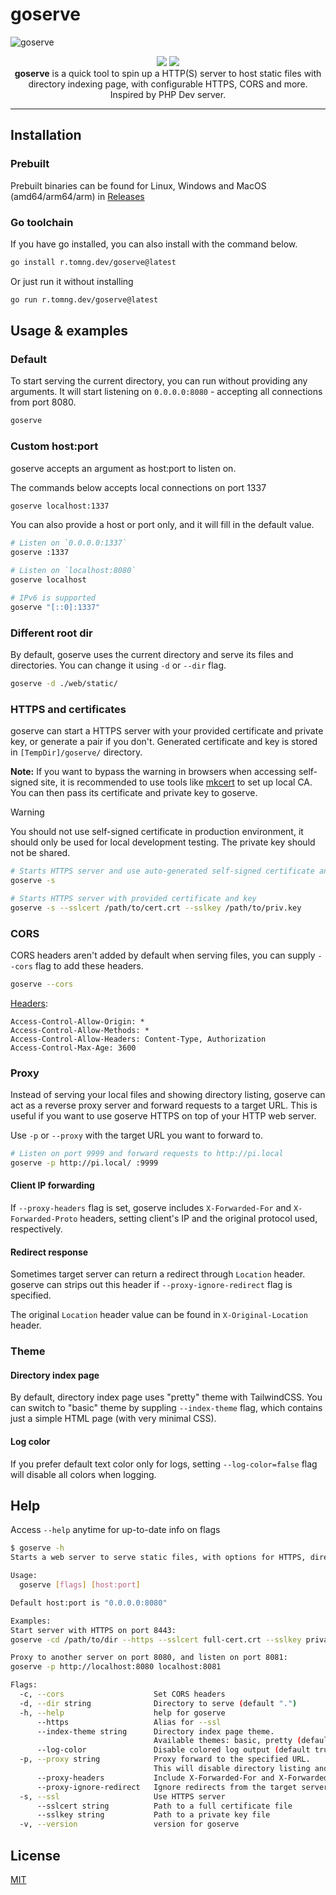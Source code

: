# goserve

![goserve](https://github.com/ducng99/goserve/assets/49080794/8973ff0c-1b73-4d0d-8d47-792594ca8005)

<!-- I need a gopher here :( -->
<p align="center">
  <a href="https://github.com/ducng99/goserve/actions/workflows/build.yml">
    <img src="https://github.com/ducng99/goserve/actions/workflows/build.yml/badge.svg"/></a>
  <a href="https://github.com/ducng99/goserve/actions/workflows/test.yml">
    <img src="https://github.com/ducng99/goserve/actions/workflows/test.yml/badge.svg"/>
  </a>
  <br>
  <strong>goserve</strong> is a quick tool to spin up a HTTP(S) server to host static files with directory indexing page, with configurable HTTPS, CORS and more.<br>Inspired by PHP Dev server.
</p>

---

## Installation

### Prebuilt
Prebuilt binaries can be found for Linux, Windows and MacOS (amd64/arm64/arm) in [Releases](https://github.com/ducng99/goserve/releases/latest)

### Go toolchain
If you have go installed, you can also install with the command below.

```bash
go install r.tomng.dev/goserve@latest
```

Or just run it without installing

```bash
go run r.tomng.dev/goserve@latest
```

## Usage & examples

### Default
To start serving the current directory, you can run without providing any arguments.
It will start listening on `0.0.0.0:8080` - accepting all connections from port 8080.

```bash
goserve
```

### Custom host:port
goserve accepts an argument as host:port to listen on.

The commands below accepts local connections on port 1337

```bash
goserve localhost:1337
```

You can also provide a host or port only, and it will fill in the default value.

```bash
# Listen on `0.0.0.0:1337`
goserve :1337
```

```bash
# Listen on `localhost:8080`
goserve localhost
```

```bash
# IPv6 is supported
goserve "[::0]:1337"
```

### Different root dir

By default, goserve uses the current directory and serve its files and directories. You can change it using `-d` or `--dir` flag.

```bash
goserve -d ./web/static/
```

### HTTPS and certificates
goserve can start a HTTPS server with your provided certificate and private key, or generate a pair if you don't.
Generated certificate and key is stored in `[TempDir]/goserve/` directory.

**Note:** If you want to bypass the warning in browsers when accessing self-signed site, it is recommended to use tools like [mkcert](https://github.com/FiloSottile/mkcert) to set up local CA.
You can then pass its certificate and private key to goserve.

> [!WARNING]
> You should not use self-signed certificate in production environment, it should only be used for local development testing.
> The private key should not be shared.

```bash
# Starts HTTPS server and use auto-generated self-signed certificate and key
goserve -s
```

```bash
# Starts HTTPS server with provided certificate and key
goserve -s --sslcert /path/to/cert.crt --sslkey /path/to/priv.key
```

### CORS

CORS headers aren't added by default when serving files, you can supply `--cors` flag to add these headers.

```bash
goserve --cors
```

[Headers](./internal/server/middlewares/cors.go):
```
Access-Control-Allow-Origin: *
Access-Control-Allow-Methods: *
Access-Control-Allow-Headers: Content-Type, Authorization
Access-Control-Max-Age: 3600
```

### Proxy

Instead of serving your local files and showing directory listing, goserve can act as a reverse proxy server and forward requests to a target URL.
This is useful if you want to use goserve HTTPS on top of your HTTP web server.

Use `-p` or `--proxy` with the target URL you want to forward to.

```bash
# Listen on port 9999 and forward requests to http://pi.local
goserve -p http://pi.local/ :9999
```

#### Client IP forwarding
If `--proxy-headers` flag is set, goserve includes `X-Forwarded-For` and `X-Forwarded-Proto` headers, setting client's IP and the original protocol used, respectively.

#### Redirect response
Sometimes target server can return a redirect through `Location` header.
goserve can strips out this header if `--proxy-ignore-redirect` flag is specified.

The original `Location` header value can be found in `X-Original-Location` header.

### Theme

#### Directory index page
By default, directory index page uses "pretty" theme with TailwindCSS. You can switch to "basic" theme by suppling `--index-theme` flag, which contains just a simple HTML page (with very minimal CSS).

#### Log color
If you prefer default text color only for logs, setting `--log-color=false` flag will disable all colors when logging.

## Help

Access `--help` anytime for up-to-date info on flags

```bash
$ goserve -h
Starts a web server to serve static files, with options for HTTPS, directory, CORS, and more.

Usage:
  goserve [flags] [host:port]

Default host:port is "0.0.0.0:8080"

Examples:
Start server with HTTPS on port 8443:
goserve -cd /path/to/dir --https --sslcert full-cert.crt --sslkey private-key.key localhost:8443

Proxy to another server on port 8080, and listen on port 8081:
goserve -p http://localhost:8080 localhost:8081

Flags:
  -c, --cors                    Set CORS headers
  -d, --dir string              Directory to serve (default ".")
  -h, --help                    help for goserve
      --https                   Alias for --ssl
      --index-theme string      Directory index page theme.
                                Available themes: basic, pretty (default "pretty")
      --log-color               Disable colored log output (default true)
  -p, --proxy string            Proxy forward to the specified URL.
                                This will disable directory listing and file serving.
      --proxy-headers           Include X-Forwarded-For and X-Forwarded-Proto headers in proxy request (default true)
      --proxy-ignore-redirect   Ignore redirects from the target server
  -s, --ssl                     Use HTTPS server
      --sslcert string          Path to a full certificate file
      --sslkey string           Path to a private key file
  -v, --version                 version for goserve
```

## License

[MIT](./LICENSE)
